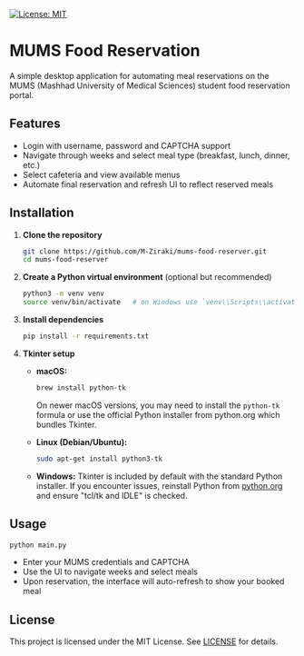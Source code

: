 [![License: MIT](https://img.shields.io/badge/License-MIT-yellow.svg)](./LICENSE)

# MUMS Food Reservation

A simple desktop application for automating meal reservations on the MUMS (Mashhad University of Medical Sciences) student food reservation portal.

## Features

* Login with username, password and CAPTCHA support
* Navigate through weeks and select meal type (breakfast, lunch, dinner, etc.)
* Select cafeteria and view available menus
* Automate final reservation and refresh UI to reflect reserved meals

## Installation

1. **Clone the repository**

   ```bash
   git clone https://github.com/M-Ziraki/mums-food-reserver.git
   cd mums-food-reserver
   ```

2. **Create a Python virtual environment** (optional but recommended)

   ```bash
   python3 -m venv venv
   source venv/bin/activate   # on Windows use `venv\\Scripts\\activate`
   ```

3. **Install dependencies**

   ```bash
   pip install -r requirements.txt
   ```

4. **Tkinter setup**

   * **macOS:**

     ```bash
     brew install python-tk
     ```

     On newer macOS versions, you may need to install the `python-tk` formula or use the official Python installer from python.org which bundles Tkinter.

   * **Linux (Debian/Ubuntu):**

     ```bash
     sudo apt-get install python3-tk
     ```

   * **Windows:** Tkinter is included by default with the standard Python installer. If you encounter issues, reinstall Python from [python.org](https://www.python.org/) and ensure "tcl/tk and IDLE" is checked.

## Usage

```bash
python main.py
```

* Enter your MUMS credentials and CAPTCHA
* Use the UI to navigate weeks and select meals
* Upon reservation, the interface will auto-refresh to show your booked meal

## License

This project is licensed under the MIT License. See [LICENSE](LICENSE) for details.